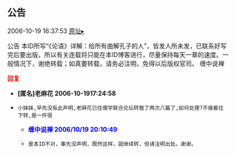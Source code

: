 ## 公告
2006-10-19 16:37:53
[原址▸](http://www.fxgan.com/chan_time/2006_07_12/368.htm)



 公告
    本ID所写“《论语》详解：给所有曲解孔子的人”，皆发人所未发，已联系好写完后要出版，所以有关连载将只能在本ID博客进行，尽量保持每天一章的速度。一般情况下，谢绝转载；如真要转载，请务必注明，免得以后版权官司。
    缠中说禅





<font color='red'>**回复**</font>


- **[匿名]老麻花 2006-10-1917:24:58**
- ```
  小妹妹,早先没有此声明,老麻花已往儒学联合论坛转载了两次八篇了,如何处理?不接着往下转,是一件很
  ```
   - **<font color='blue'>缠中说禅 2006/10/19 20:10:49</font>**
   - ```
     是本ID不对，事先没声明，既然这样，就继续转，但请注明出处。谢谢。
     ```
